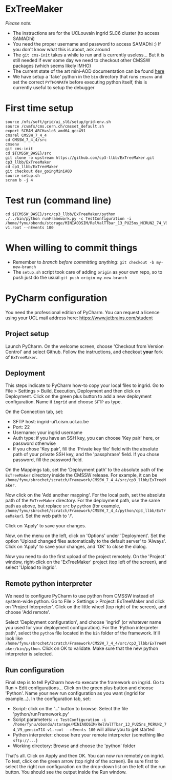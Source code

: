 ExTreeMaker
===========

*Please note:*
* The instructions are for the UCLouvain ingrid SLC6 cluster (to access SAMADhi)
* You need the proper username and password to access SAMADhi :) If you don't know what this is about, ask around
* The `git cms-init` takes a while to run and is currently useless... But it is still needed if ever some day we need to checkout other CMSSW packages (which seems likely IMHO)
* The current state of the art mini-AOD documentation can be found [here](https://twiki.cern.ch/twiki/bin/view/CMSPublic/WorkBookMiniAOD2015)
* We have setup a 'fake' python in the `bin` directory that runs `cmsenv` and set the correct `PYTHONPATH` before executing python itself, this is currently useful to setup the debugger

# First time setup

 ```
 source /nfs/soft/grid/ui_sl6/setup/grid-env.sh
 source /cvmfs/cms.cern.ch/cmsset_default.sh
 export SCRAM_ARCH=slc6_amd64_gcc491
 cmsrel CMSSW_7_4_4
 cd CMSSW_7_4_4/src
 cmsenv
 git cms-init
 cd ${CMSSW_BASE}/src 
 git clone -o upstream https://github.com/cp3-llbb/ExTreeMaker.git cp3_llbb/ExTreeMaker
 cd cp3_llbb/ExTreeMaker
 git checkout dev_goingMiniAOD
 source setup.sh
 scram b -j 4
 ```
# Test run (command line)

 ```
 cd ${CMSSW_BASE}/src/cp3_llbb/ExTreeMaker/python
 ./../bin/python runFramework.py -c TestConfiguration -i /home/fynu/obondu/storage/MINIAODSIM/RelValTTbar_13_PU25ns_MCRUN2_74_V9_gensim71X-v1.root --nEvents 100
 ```
 
# When willing to commit things
  * Remember to *branch before committing anything*: ```git checkout -b my-new-branch```
  * The ```setup.sh``` script took care of adding ```origin``` as your own repo, so to push just do the usual ```git push origin my-new-branch```


# PyCharm configuration

You need the professional edition of PyCharm. You can request a licence using your UCL mail address here: https://www.jetbrains.com/student

## Project setup

Launch PyCharm. On the welcome screen, choose 'Checkout from Version Control' and select Github. Follow the instructions, and checkout **your** fork of ``ExTreeMaker``.

## Deployment

This steps indicate to PyCharm how-to copy your local files to ingrid. Go to File > Settings > Build, Execution, Deployment
and then click on Deployment. Click on the green plus button to add a new deployment configuration. Name it ``ingrid`` and choose ``SFTP`` as type.

On the Connection tab, set:

* SFTP host: ingrid-ui1.cism.ucl.ac.be
* Port: 22
* Username: your ingrid username
* Auth type: if you have an SSH key, you can choose 'Key pair' here, or password otherwise
* If you chose 'Key pair', fill the 'Private key file' field with the absolute path of your private SSH key, and the 'passphrase' field. If you chose password, fill the password field.

On the Mappings tab, set the 'Deployment path' to the absolute path of the ``ExTreeMaker`` directory inside the CMSSW release. For example, it can be ``/home/fynu/sbrochet/scratch/Framework/CMSSW_7_4_4/src/cp3_llbb/ExTreeMaker``.

Now click on the 'Add another mapping'. For the local path, set the absolute path of the ``ExTreeMaker`` directory. For the deployment path, use the same path as above, but replace ``src`` by ``python`` (for example, ``/home/fynu/sbrochet/scratch/Framework/CMSSW_7_4_4/python/cp3_llbb/ExTreeMaker``). Set the web path to '/'.

Click on 'Apply' to save your changes.

Now, on the menu on the left, click on 'Options' under 'Deployment'. Set the option 'Upload changed files automatically to the default server' to 'Always'. Click on 'Apply' to save your changes, and 'OK' to close the dialog.

Now you need to do the first upload of the project remotely. On the 'Project' window, right-click on the 'ExTreeMaker' project (top left of the screen), and select 'Upload to ingrid'.

## Remote python interpreter

We need to configure PyCharm to use python from CMSSW instead of system-wide python. Go to File > Settings > Project: ExTreeMaker and click on 'Project Interpreter'. Click on the little wheel (top right of the screen), and choose 'Add remote'.

Select 'Deployment configuration', and choose 'ingrid' (or whatever name you used for your deployment configuration). For the 'Python interpreter path', select the ``python`` file located in the ``bin`` folder of the framework. It'll look like ``/home/fynu/sbrochet/scratch/Framework/CMSSW_7_4_4/src/cp3_llbb/ExTreeMaker/bin/python``. Click on OK to validate. Make sure that the new python interpreter is selected.

## Run configuration

Final step is to tell PyCharm how-to execute the framework on ingrid. Go to Run > Edit configurations... Click on the green plus button and choose 'Python'. Name your new run configuration as you want (ingrid for example...). In the configuration tab, set:

* Script: click on the '...' button to browse. Select the file 'python/runFramework.py'
* Script parameters: ``-c TestConfiguration -i /home/fynu/obondu/storage/MINIAODSIM/RelValTTbar_13_PU25ns_MCRUN2_74_V9_gensim71X-v1.root --nEvents 100`` will allow you to get started
* Python interpreter: choose here your remote interpreter (something like ``sftp://...``)
* Working directory: Browse and choose the 'python' folder

That's all. Click on Apply and then OK. You can now run remotely on ingrid. To test, click on the green arrow (top right of the screen). Be sure first to select the right run configuration on the drop-down list on the left of the run button. You should see the output inside the Run window.

